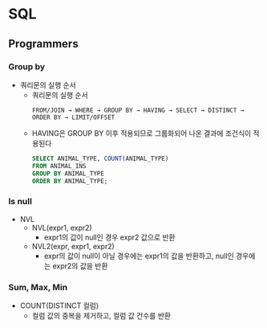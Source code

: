 # SQL

## Programmers
### Group by
- 쿼리문의 실행 순서
    - 쿼리문의 실행 순서
        ```
        FROM/JOIN → WHERE → GROUP BY → HAVING → SELECT → DISTINCT → ORDER BY → LIMIT/OFFSET
        ```
    - HAVING은 GROUP BY 이후 적용되므로 그룹화되어 나온 결과에 조건식이 적용된다
        ``` SQL
        SELECT ANIMAL_TYPE, COUNT(ANIMAL_TYPE)
        FROM ANIMAL_INS 
        GROUP BY ANIMAL_TYPE 
        ORDER BY ANIMAL_TYPE;
        ```
### Is null
- NVL
    - NVL(expr1, expr2)
        - expr1의 값이 null인 경우 expr2 값으로 반환
    - NVL2(expr, expr1, expr2)
        - expr의 값이 null이 아닐 경우에는 expr1의 값을 반환하고, null인 경우에는 expr2의 값을 반환
### Sum, Max, Min
- COUNT(DISTINCT 컬럼)
    - 컬럼 값의 중복을 제거하고, 컬럼 값 건수를 반환
